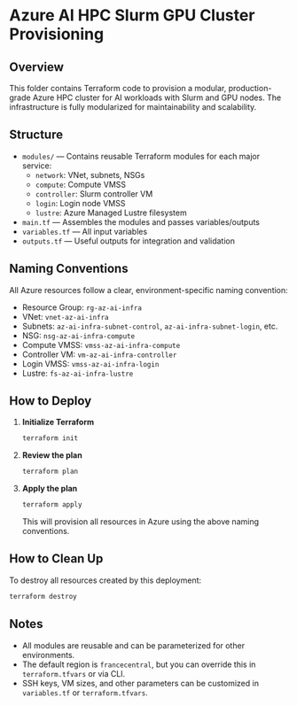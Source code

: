 # Azure AI HPC Slurm GPU Cluster Provisioning

## Overview
This folder contains Terraform code to provision a modular, production-grade Azure HPC cluster for AI workloads with Slurm and GPU nodes. The infrastructure is fully modularized for maintainability and scalability.

## Structure
- `modules/` — Contains reusable Terraform modules for each major service:
  - `network`: VNet, subnets, NSGs
  - `compute`: Compute VMSS
  - `controller`: Slurm controller VM
  - `login`: Login node VMSS
  - `lustre`: Azure Managed Lustre filesystem
- `main.tf` — Assembles the modules and passes variables/outputs
- `variables.tf` — All input variables
- `outputs.tf` — Useful outputs for integration and validation

## Naming Conventions
All Azure resources follow a clear, environment-specific naming convention:
- Resource Group: `rg-az-ai-infra`
- VNet: `vnet-az-ai-infra`
- Subnets: `az-ai-infra-subnet-control`, `az-ai-infra-subnet-login`, etc.
- NSG: `nsg-az-ai-infra-compute`
- Compute VMSS: `vmss-az-ai-infra-compute`
- Controller VM: `vm-az-ai-infra-controller`
- Login VMSS: `vmss-az-ai-infra-login`
- Lustre: `fs-az-ai-infra-lustre`

## How to Deploy
1. **Initialize Terraform**
   ```sh
   terraform init
   ```
2. **Review the plan**
   ```sh
   terraform plan
   ```
3. **Apply the plan**
   ```sh
   terraform apply
   ```
   This will provision all resources in Azure using the above naming conventions.

## How to Clean Up
To destroy all resources created by this deployment:
```sh
terraform destroy
```

## Notes
- All modules are reusable and can be parameterized for other environments.
- The default region is `francecentral`, but you can override this in `terraform.tfvars` or via CLI.
- SSH keys, VM sizes, and other parameters can be customized in `variables.tf` or `terraform.tfvars`. 